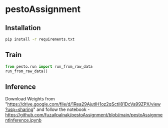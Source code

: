 # pestoAssignment

## Installation

```sh
pip install -r requirements.txt
```
## Train
```python
from pesto.run import run_from_raw_data
run_from_raw_data()
```

## Inference

Download Weights from "https://drive.google.com/file/d/1Rea29AjutIH1oz2qSctil81DcVa99ZPX/view?usp=sharing" and follow the notebook - https://github.com/fuzailpalnak/pestoAssignment/blob/main/pestoAssignmentInference.ipynb
